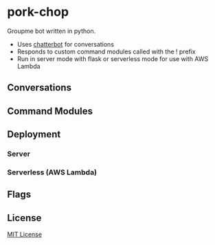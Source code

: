 # pork-chop

Groupme bot written in python.  
* Uses [chatterbot](https://github.com/gunthercox/ChatterBot) for conversations
* Responds to custom command modules called with the ! prefix
* Run in server mode with flask or serverless mode for use with AWS Lambda

## Conversations

## Command Modules

## Deployment

### Server

### Serverless (AWS Lambda)

## Flags

## License

[MIT License](https://github.com/danerwilliams/pork-chop/blob/master/LICENSE)
